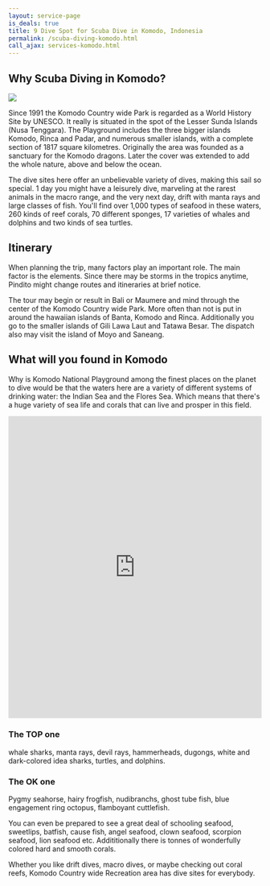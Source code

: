 ```yaml
---
layout: service-page
is_deals: true
title: 9 Dive Spot for Scuba Dive in Komodo, Indonesia
permalink: /scuba-diving-komodo.html
call_ajax: services-komodo.html
---
```


## Why Scuba Diving in Komodo?

<img class="img-responsive" src="{{site.url}}/images/spots/diving-in-komodo.jpg" />

Since 1991 the Komodo Country wide Park is regarded as a World History Site by UNESCO. It really is situated in the spot of the Lesser Sunda Islands (Nusa Tenggara). The Playground includes the three bigger islands Komodo, Rinca and Padar, and numerous smaller islands, with a complete section of 1817 square kilometres. Originally the area was founded as a sanctuary for the Komodo dragons. Later the cover was extended to add the whole nature, above and below the ocean.

The dive sites here offer an unbelievable variety of dives, making this sail so special. 1 day you might have a leisurely dive, marveling at the rarest animals in the macro range, and the very next day, drift with manta rays and large classes of fish. You'll find over 1,000 types of seafood in these waters, 260 kinds of reef corals, 70 different sponges, 17 varieties of whales and dolphins and two kinds of sea turtles.

## Itinerary
When planning the trip, many factors play an important role. The main factor is the elements. Since there may be storms in the tropics anytime, Pindito might change routes and itineraries at brief notice.

The tour may begin or result in Bali or Maumere and mind through the center of the Komodo Country wide Park. More often than not is put in around the hawaiian islands of Banta, Komodo and Rinca. Additionally you go to the smaller islands of Gili Lawa Laut and Tatawa Besar. The dispatch also may visit the island of Moyo and Saneang.

## What will you found in Komodo

Why is Komodo National Playground among the finest places on the planet to dive would be that the waters here are a variety of different systems of drinking water: the Indian Sea and the Flores Sea. Which means that there's a huge variety of sea life and corals that can live and prosper in this field.

<iframe width="100%" height="600" src="https://www.youtube.com/embed/xWlbnsYWMjQ?rel=0&amp;showinfo=0&amp;start=5" frameborder="0" allow="autoplay; encrypted-media" allowfullscreen></iframe>

### The TOP one

whale sharks, manta rays, devil rays, hammerheads, dugongs, white and dark-colored idea sharks, turtles, and dolphins.

### The OK one

Pygmy seahorse, hairy frogfish, nudibranchs, ghost tube fish, blue engagement ring octopus, flamboyant cuttlefish.

You can even be prepared to see a great deal of schooling seafood, sweetlips, batfish, cause fish, angel seafood, clown seafood, scorpion seafood, lion seafood etc. Addititionally there is tonnes of wonderfully colored hard and smooth corals.

Whether you like drift dives, macro dives, or maybe checking out coral reefs, Komodo Country wide Recreation area has dive sites for everybody.
